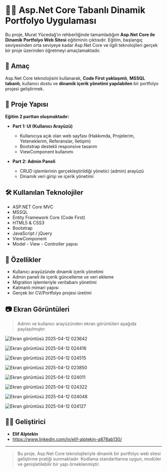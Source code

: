 # 🧑‍💻 Asp.Net Core Tabanlı Dinamik Portfolyo Uygulaması

Bu proje, Murat Yücedağ’ın rehberliğinde tamamladığım **Asp.Net Core ile Dinamik Portfolyo Web Sitesi** eğitiminin çıktısıdır. Eğitim, başlangıç seviyesinden orta seviyeye kadar Asp.Net Core ve ilgili teknolojileri gerçek bir proje üzerinden öğretmeyi amaçlamaktadır.

## 🎯 Amaç

Asp.Net Core teknolojisini kullanarak, **Code First yaklaşımlı**, **MSSQL tabanlı**, kullanıcı dostu ve **dinamik içerik yönetimi yapılabilen** bir portfolyo projesi geliştirmek.

## 🧩 Proje Yapısı

**Eğitim 2 parttan oluşmaktadır:**

- **Part 1: UI (Kullanıcı Arayüzü)**
  - Kullanıcıya açık olan web sayfası (Hakkımda, Projelerim, Yeteneklerim, Referanslar, İletişim)
  - Bootstrap destekli responsive tasarım
  - ViewComponent kullanımı

- **Part 2: Admin Paneli**
  - CRUD işlemlerinin gerçekleştirildiği yönetici (admin) arayüzü  
  - Dinamik veri girişi ve içerik yönetimi

## 🛠 Kullanılan Teknolojiler

- ASP.NET Core MVC
- MSSQL
- Entity Framework Core (Code First)
- HTML5 & CSS3
- Bootstrap
- JavaScript / jQuery
- ViewComponent
- Model - View - Controller yapısı

## 📌 Özellikler

- Kullanıcı arayüzünde dinamik içerik yönetimi
- Admin paneli ile içerik güncelleme ve veri ekleme
- Migration işlemleriyle veritabanı yönetimi
- Katmanlı mimari yapısı
- Gerçek bir CV/Portfolyo projesi üretimi

## 📷 Ekran Görüntüleri

> Admin ve kullanıcı arayüzünden ekran görüntüleri aşağıda paylaşılmıştır:

![Ekran görüntüsü 2025-04-12 023642](https://github.com/user-attachments/assets/db553fcd-8a13-4c05-9b6d-370d51cf422b)

![Ekran görüntüsü 2025-04-12 024416](https://github.com/user-attachments/assets/0a7a3c47-1b6e-4ca6-8826-3014e18c38b2)

![Ekran görüntüsü 2025-04-12 024515](https://github.com/user-attachments/assets/e0574da1-428f-44a0-bd2f-2ef62e285255)

![Ekran görüntüsü 2025-04-12 023850](https://github.com/user-attachments/assets/7c2b266f-8c37-4c42-a2b4-5248d14e7768)

![Ekran görüntüsü 2025-04-12 024011](https://github.com/user-attachments/assets/2e25219e-9944-4f5a-9ef8-e78d747af082)

![Ekran görüntüsü 2025-04-12 024322](https://github.com/user-attachments/assets/0b5316e0-2e69-4316-ab3d-e72298ff3e26)

![Ekran görüntüsü 2025-04-12 024048](https://github.com/user-attachments/assets/181fb50b-2f66-44b3-8d51-8631f5eb9911)

![Ekran görüntüsü 2025-04-12 024127](https://github.com/user-attachments/assets/8f45d926-a458-4af7-8104-3d261f58c3bc)


## 👨‍💻 Geliştirici

- **Elif Alptekin**
- https://www.linkedin.com/in/elif-alptekin-a878ab130/

---

> Bu proje, Asp.Net Core teknolojileriyle dinamik bir portfolyo web sitesi geliştirme pratiği sunmaktadır. Kodlama standartlarına uygun, modüler ve genişletilebilir bir yapı örneklenmiştir.
